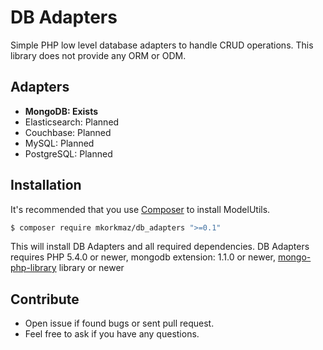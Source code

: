 # DB Adapters

Simple PHP low level database adapters to handle CRUD operations. This library does not provide any ORM or ODM. 

## Adapters

* **MongoDB: Exists**
* Elasticsearch: Planned
* Couchbase: Planned
* MySQL: Planned
* PostgreSQL: Planned




## Installation

It's recommended that you use [Composer](https://getcomposer.org/) to install ModelUtils.

```bash
$ composer require mkorkmaz/db_adapters ">=0.1"
```

This will install DB Adapters and all required dependencies. DB Adapters requires PHP 5.4.0 or newer, mongodb extension: 1.1.0 or newer, [mongo-php-library](https://github.com/mongodb/mongo-php-library) library  or newer


## Contribute
* Open issue if found bugs or sent pull request.
* Feel free to ask if you have any questions.
